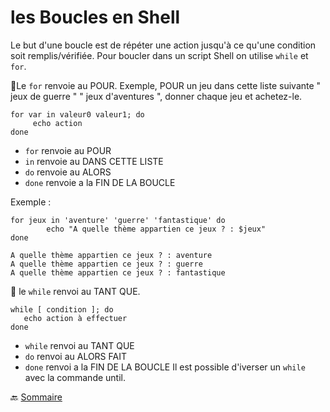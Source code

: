 # les Boucles en Shell

Le but d'une boucle est de répéter une action jusqu'à ce qu'une condition soit remplis/vérifiée. Pour boucler dans un script Shell on utilise  `while` et `for`.


:small_red_triangle:Le `for` renvoie au POUR. Exemple, POUR un jeu dans cette liste suivante " jeux de guerre " " jeux d'aventures ", donner chaque jeu et achetez-le.
```
for var in valeur0 valeur1; do
     echo action
done

```
- `for` renvoie au POUR
- `in` renvoie au DANS CETTE LISTE
- `do` renvoie au ALORS
- `done` renvoie a la FIN DE LA BOUCLE

Exemple :
``` 
for jeux in 'aventure' 'guerre' 'fantastique' do
        echo "A quelle thème appartien ce jeux ? : $jeux"
done
```
```
A quelle thème appartien ce jeux ? : aventure 
A quelle thème appartien ce jeux ? : guerre
A quelle thème appartien ce jeux ? : fantastique
```
:small_red_triangle: le `while` renvoi au TANT QUE.

```
while [ condition ]; do
   echo action à effectuer
done

```
- `while` renvoi au TANT QUE
- `do` renvoi au ALORS FAIT
- `done` renvoi a la FIN DE LA BOUCLE
Il est possible d'iverser un `while` avec la commande until.


 :back: [Sommaire](https://github.com/nathymellal/SHELL/blob/main/README.md)

